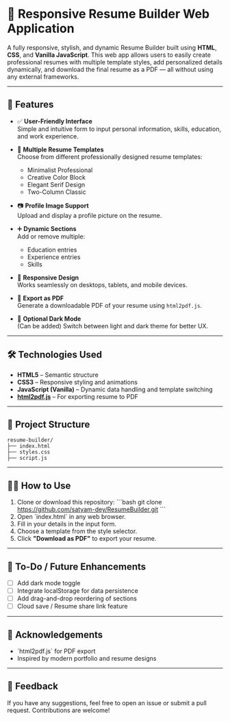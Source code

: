 # 📄 Responsive Resume Builder Web Application

A fully responsive, stylish, and dynamic Resume Builder built using **HTML**, **CSS**, and **Vanilla JavaScript**. This web app allows users to easily create professional resumes with multiple template styles, add personalized details dynamically, and download the final resume as a PDF — all without using any external frameworks.

---

## 🚀 Features

- ✅ **User-Friendly Interface**  
  Simple and intuitive form to input personal information, skills, education, and work experience.

- 🎨 **Multiple Resume Templates**  
  Choose from different professionally designed resume templates:
  - Minimalist Professional
  - Creative Color Block
  - Elegant Serif Design
  - Two-Column Classic

- 📷 **Profile Image Support**  
  Upload and display a profile picture on the resume.

- ➕ **Dynamic Sections**  
  Add or remove multiple:
  - Education entries
  - Experience entries
  - Skills

- 📱 **Responsive Design**  
  Works seamlessly on desktops, tablets, and mobile devices.

- 📄 **Export as PDF**  
  Generate a downloadable PDF of your resume using `html2pdf.js`.

- 🌙 **Optional Dark Mode**  
  (Can be added) Switch between light and dark theme for better UX.

---

## 🛠️ Technologies Used

- **HTML5** – Semantic structure  
- **CSS3** – Responsive styling and animations  
- **JavaScript (Vanilla)** – Dynamic data handling and template switching  
- **[html2pdf.js](https://github.com/eKoopmans/html2pdf)** – For exporting resume to PDF

---

## 📂 Project Structure


    resume-builder/
    ├── index.html
    ├── styles.css
    ├── script.js


---

## 🧑‍💻 How to Use

1. Clone or download this repository:
   \`\`\`bash
   git clone https://github.com/satyam-dey/ResumeBuilder.git
   \`\`\`
2. Open \`index.html\` in any web browser.
3. Fill in your details in the input form.
4. Choose a template from the style selector.
5. Click **"Download as PDF"** to export your resume.

---

## 📌 To-Do / Future Enhancements

- [ ] Add dark mode toggle
- [ ] Integrate localStorage for data persistence
- [ ] Add drag-and-drop reordering of sections
- [ ] Cloud save / Resume share link feature

---

## 🙌 Acknowledgements

- \`html2pdf.js\` for PDF export  
- Inspired by modern portfolio and resume designs

---

## 💬 Feedback

If you have any suggestions, feel free to open an issue or submit a pull request. Contributions are welcome!
